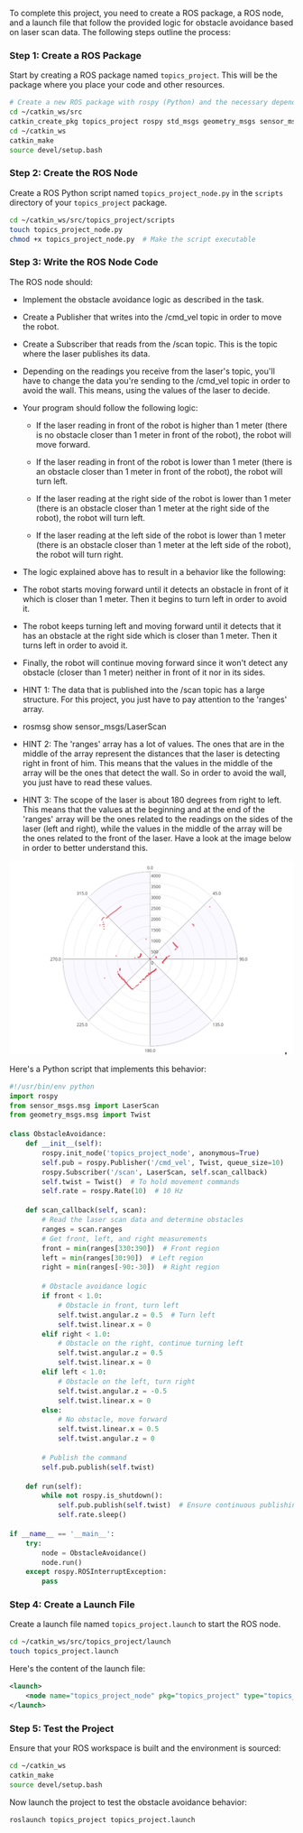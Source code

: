 To complete this project, you need to create a ROS package, a ROS node, and a launch file that follow the provided logic for obstacle avoidance based on laser scan data. The following steps outline the process:

### Step 1: Create a ROS Package

Start by creating a ROS package named `topics_project`. This will be the package where you place your code and other resources.

```bash
# Create a new ROS package with rospy (Python) and the necessary dependencies
cd ~/catkin_ws/src
catkin_create_pkg topics_project rospy std_msgs geometry_msgs sensor_msgs
cd ~/catkin_ws
catkin_make
source devel/setup.bash
```

### Step 2: Create the ROS Node

Create a ROS Python script named `topics_project_node.py` in the `scripts` directory of your `topics_project` package.

```bash
cd ~/catkin_ws/src/topics_project/scripts
touch topics_project_node.py
chmod +x topics_project_node.py  # Make the script executable
```

### Step 3: Write the ROS Node Code

The ROS node should:

- Implement the obstacle avoidance logic as described in the task.

- Create a Publisher that writes into the /cmd_vel topic in order to move the robot.
- Create a Subscriber that reads from the /scan topic. This is the topic where the laser publishes its data.

- Depending on the readings you receive from the laser's topic, you'll have to change the data you're sending to the /cmd_vel topic in order to avoid the wall. This means, using the values of the laser to decide.
- Your program should follow the following logic:

  - If the laser reading in front of the robot is higher than 1 meter (there is no obstacle closer than 1 meter in front of the robot), the robot will move forward.

  - If the laser reading in front of the robot is lower than 1 meter (there is an obstacle closer than 1 meter in front of the robot), the robot will turn left.

  - If the laser reading at the right side of the robot is lower than 1 meter (there is an obstacle closer than 1 meter at the right side of the robot), the robot will turn left.

  - If the laser reading at the left side of the robot is lower than 1 meter (there is an obstacle closer than 1 meter at the left side of the robot), the robot will turn right.

- The logic explained above has to result in a behavior like the following:

- The robot starts moving forward until it detects an obstacle in front of it which is closer than 1 meter. Then it begins to turn left in order to avoid it.

- The robot keeps turning left and moving forward until it detects that it has an obstacle at the right side which is closer than 1 meter. Then it turns left in order to avoid it.

- Finally, the robot will continue moving forward since it won't detect any obstacle (closer than 1 meter) neither in front of it nor in its sides.

- HINT 1: The data that is published into the /scan topic has a large structure. For this project, you just have to pay attention to the 'ranges' array.

- rosmsg show sensor_msgs/LaserScan

- HINT 2: The 'ranges' array has a lot of values. The ones that are in the middle of the array represent the distances that the laser is detecting right in front of him. This means that the values in the middle of the array will be the ones that detect the wall. So in order to avoid the wall, you just have to read these values.

- HINT 3: The scope of the laser is about 180 degrees from right to left. This means that the values at the beginning and at the end of the 'ranges' array will be the ones related to the readings on the sides of the laser (left and right), while the values in the middle of the array will be the ones related to the front of the laser. Have a look at the image below in order to better understand this.

![alt text](images/image.png)

Here's a Python script that implements this behavior:

```python
#!/usr/bin/env python
import rospy
from sensor_msgs.msg import LaserScan
from geometry_msgs.msg import Twist

class ObstacleAvoidance:
    def __init__(self):
        rospy.init_node('topics_project_node', anonymous=True)
        self.pub = rospy.Publisher('/cmd_vel', Twist, queue_size=10)
        rospy.Subscriber('/scan', LaserScan, self.scan_callback)
        self.twist = Twist()  # To hold movement commands
        self.rate = rospy.Rate(10)  # 10 Hz

    def scan_callback(self, scan):
        # Read the laser scan data and determine obstacles
        ranges = scan.ranges
        # Get front, left, and right measurements
        front = min(ranges[330:390])  # Front region
        left = min(ranges[30:90])  # Left region
        right = min(ranges[-90:-30])  # Right region

        # Obstacle avoidance logic
        if front < 1.0:
            # Obstacle in front, turn left
            self.twist.angular.z = 0.5  # Turn left
            self.twist.linear.x = 0
        elif right < 1.0:
            # Obstacle on the right, continue turning left
            self.twist.angular.z = 0.5
            self.twist.linear.x = 0
        elif left < 1.0:
            # Obstacle on the left, turn right
            self.twist.angular.z = -0.5
            self.twist.linear.x = 0
        else:
            # No obstacle, move forward
            self.twist.linear.x = 0.5
            self.twist.angular.z = 0

        # Publish the command
        self.pub.publish(self.twist)

    def run(self):
        while not rospy.is_shutdown():
            self.pub.publish(self.twist)  # Ensure continuous publishing
            self.rate.sleep()

if __name__ == '__main__':
    try:
        node = ObstacleAvoidance()
        node.run()
    except rospy.ROSInterruptException:
        pass
```

### Step 4: Create a Launch File

Create a launch file named `topics_project.launch` to start the ROS node.

```bash
cd ~/catkin_ws/src/topics_project/launch
touch topics_project.launch
```

Here's the content of the launch file:

```xml
<launch>
    <node name="topics_project_node" pkg="topics_project" type="topics_project_node.py" output="screen"/>
</launch>
```

### Step 5: Test the Project

Ensure that your ROS workspace is built and the environment is sourced:

```bash
cd ~/catkin_ws
catkin_make
source devel/setup.bash
```

Now launch the project to test the obstacle avoidance behavior:

```bash
roslaunch topics_project topics_project.launch
```
